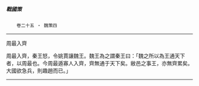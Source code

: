 

##### 戰國策
　　`卷二十五 ‧ 魏策四`

* * *

周最入齊

周最入齊，秦王怒，令姚賈讓魏王。魏王為之謂秦王曰：「魏之所以為王通天下者，以周最也。今周最遁寡人入齊，齊無通于天下矣。敝邑之事王，亦無齊累矣。大國欲急兵，則趣趙而已。」

* * *

